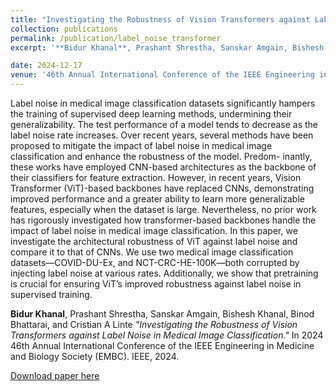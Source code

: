 ```yaml
---
title: "Investigating the Robustness of Vision Transformers against Label Noise in Medical Image Classification"
collection: publications
permalink: /publication/label_noise_transformer
excerpt: '**Bidur Khanal**, Prashant Shrestha, Sanskar Amgain, Bishesh Khanal, Binod Bhattarai, and Cristian A Linte *"Investigating the Robustness of Vision Transformers against Label Noise in Medical Image Classification."* In 2024 46th Annual International Conference of the IEEE Engineering in Medicine and Biology Society (EMBC). IEEE, 2024.'

date: 2024-12-17
venue: '46th Annual International Conference of the IEEE Engineering in Medicine and Biology Society (EMBC)'
---
```

Label noise in medical image classification
datasets significantly hampers the training of supervised deep
learning methods, undermining their generalizability. The test
performance of a model tends to decrease as the label noise
rate increases. Over recent years, several methods have been
proposed to mitigate the impact of label noise in medical image
classification and enhance the robustness of the model. Predom-
inantly, these works have employed CNN-based architectures as
the backbone of their classifiers for feature extraction. However,
in recent years, Vision Transformer (ViT)-based backbones
have replaced CNNs, demonstrating improved performance
and a greater ability to learn more generalizable features,
especially when the dataset is large. Nevertheless, no prior work
has rigorously investigated how transformer-based backbones
handle the impact of label noise in medical image classification.
In this paper, we investigate the architectural robustness of
ViT against label noise and compare it to that of CNNs. We
use two medical image classification datasets—COVID-DU-Ex,
and NCT-CRC-HE-100K—both corrupted by injecting label
noise at various rates. Additionally, we show that pretraining
is crucial for ensuring ViT’s improved robustness against label
noise in supervised training.

**Bidur Khanal**, Prashant Shrestha, Sanskar Amgain, Bishesh Khanal, Binod Bhattarai, and Cristian A Linte *"Investigating the Robustness of Vision Transformers against Label Noise in Medical Image Classification."* In 2024 46th Annual International Conference of the IEEE Engineering in Medicine and Biology Society (EMBC). IEEE, 2024.

[Download paper here](https://ieeexplore.ieee.org/abstract/document/10782929?casa_token=1AL9GvPb3xUAAAAA:7Y3nz6RrvxgqIDg7PZFMQyMHsNoPVZ83zayX0Ads8ytVeBTzAdN8OxRRBWhfUd6zkxKvPB4CaA)



